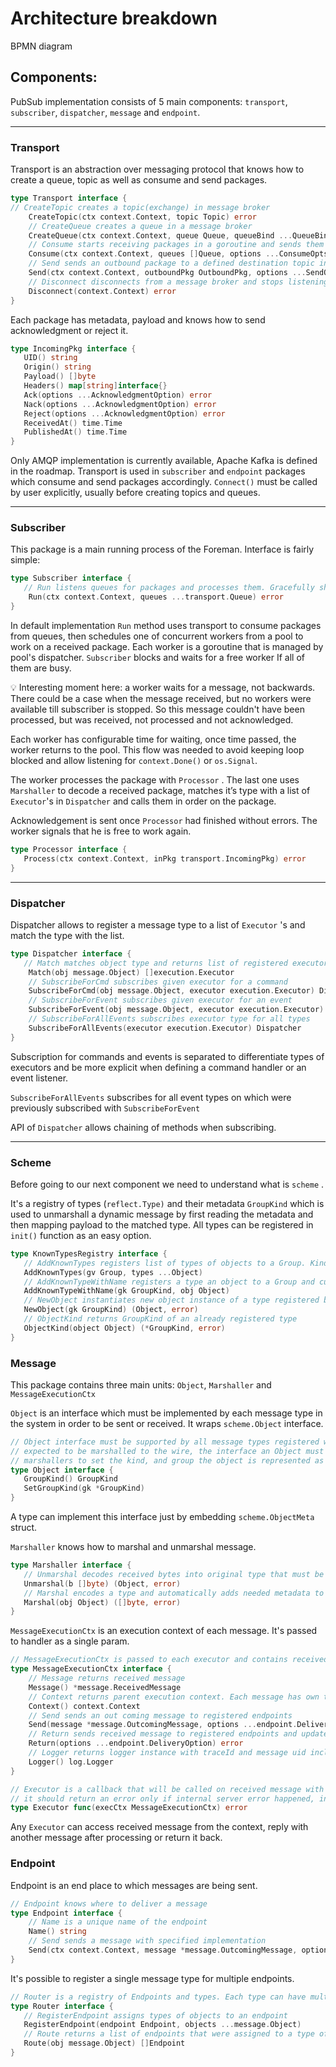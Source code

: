 # Architecture breakdown

BPMN diagram

## Components:

PubSub implementation consists of 5 main components: `transport`, `subscriber`, `dispatcher`, `message` and `endpoint`. 

---

### Transport

Transport is an abstraction over messaging protocol that knows how to create a queue, topic as well as  consume and send packages. 

```go
type Transport interface {
// CreateTopic creates a topic(exchange) in message broker
	CreateTopic(ctx context.Context, topic Topic) error
	// CreateQueue creates a queue in a message broker
	CreateQueue(ctx context.Context, queue Queue, queueBind ...QueueBind) error
    // Consume starts receiving packages in a goroutine and sends them to the <-chan IncomingPkg
	Consume(ctx context.Context, queues []Queue, options ...ConsumeOpts) (<-chan IncomingPkg, error)
	// Send sends an outbound package to a defined destination topic in OutboundPkg
	Send(ctx context.Context, outboundPkg OutboundPkg, options ...SendOpts) error
	// Disconnect disconnects from a message broker and stops listening for packages.
	Disconnect(context.Context) error
}
```

Each package has metadata, payload and knows how to send acknowledgment or reject it. 

```go
type IncomingPkg interface {
   UID() string
   Origin() string
   Payload() []byte
   Headers() map[string]interface{}
   Ack(options ...AcknowledgmentOption) error
   Nack(options ...AcknowledgmentOption) error
   Reject(options ...AcknowledgmentOption) error
   ReceivedAt() time.Time
   PublishedAt() time.Time
}
```

Only AMQP implementation is currently available, Apache Kafka is defined in the roadmap.  Transport is used in `subscriber` and `endpoint` packages which consume and send packages accordingly.  `Connect()` must be called by user explicitly, usually before creating topics and queues.

---

### Subscriber

This package is a main running process of the Foreman. Interface is fairly simple:

```go
type Subscriber interface {
   // Run listens queues for packages and processes them. Gracefully shuts down either on os.Signal or ctx.Done()
	Run(ctx context.Context, queues ...transport.Queue) error
}
```

In default implementation `Run` method uses transport to consume packages from queues, then schedules one of concurrent workers from a pool to work on a received package. Each worker is a goroutine that is managed by pool's dispatcher. `Subscriber` blocks and waits for a free worker If all of them are busy. 

<aside>
💡 Interesting moment here: a worker waits for a message, not backwards. There could be a case when the message received, but no workers were available till subscriber is stopped.  So this message couldn't have been processed, but was received, not processed and not acknowledged.

</aside>

Each worker has configurable time for waiting, once time passed, the worker returns to the pool.  This flow was needed to avoid keeping loop blocked and allow listening for `context.Done()` or `os.Signal`.  

The worker processes the package with `Processor` .  The last one uses `Marshaller` to decode a received package, matches it’s type with a list of `Executor`'s  in `Dispatcher` and calls them in order on the package. 

Acknowledgement is sent once `Processor` had finished without errors. The worker signals that he is free to work again.  

```go
type Processor interface {
   Process(ctx context.Context, inPkg transport.IncomingPkg) error
}
```

---

### Dispatcher

Dispatcher allows to register a message type to a list of  `Executor` 's and match the type with the list. 

```go
type Dispatcher interface {
   // Match matches object type and returns list of registered executors for this type
	Match(obj message.Object) []execution.Executor
	// SubscribeForCmd subscribes given executor for a command
	SubscribeForCmd(obj message.Object, executor execution.Executor) Dispatcher
	// SubscribeForEvent subscribes given executor for an event
	SubscribeForEvent(obj message.Object, executor execution.Executor) Dispatcher
	// SubscribeForAllEvents subscribes executor type for all types
	SubscribeForAllEvents(executor execution.Executor) Dispatcher
}
```

Subscription for commands and events is separated to differentiate types of executors and be more explicit when defining a command handler or an event listener.

 `SubscribeForAllEvents` subscribes for all event types on which were previously subscribed with `SubscribeForEvent`

API of `Dispatcher` allows chaining of methods when subscribing. 

---

### Scheme

Before going to our next component we need to understand what is `scheme` .

It's a registry of types (`reflect.Type)` and their metadata `GroupKind` which is used to unmarshall a dynamic message by first reading the metadata and then mapping payload to the matched type.  All types can be registered in `init()` function as an easy option.

```go
type KnownTypesRegistry interface {
   // AddKnownTypes registers list of types of objects to a Group. Kind of each type will be set as struct name using reflection
   AddKnownTypes(gv Group, types ...Object)
   // AddKnownTypeWithName registers a type an object to a Group and custom defined Kind
   AddKnownTypeWithName(gk GroupKind, obj Object)
   // NewObject instantiates new object instance of a type registered behind GroupKind
   NewObject(gk GroupKind) (Object, error)
   // ObjectKind returns GroupKind of an already registered type
   ObjectKind(object Object) (*GroupKind, error)
}
```

### Message

This package contains three main units: `Object`, `Marshaller` and `MessageExecutionCtx`

`Object` is an interface which must be implemented by each message type in the system in order to be sent or received.  It wraps `scheme.Object` interface. 

```go
// Object interface must be supported by all message types registered with Scheme. Since objects in a scheme are
// expected to be marshalled to the wire, the interface an Object must provide to the Scheme allows
// marshallers to set the kind, and group the object is represented as
type Object interface {
   GroupKind() GroupKind
   SetGroupKind(gk *GroupKind)
}
```

A type can implement this interface just by embedding `scheme.ObjectMeta` struct. 

`Marshaller` knows how to marshal and unmarshal message. 

```go
type Marshaller interface {
   // Unmarshal decodes received bytes into original type that must be registered in scheme
   Unmarshal(b []byte) (Object, error)
   // Marshal encodes a type and automatically adds needed metadata to resulting bytes
   Marshal(obj Object) ([]byte, error)
}
```

`MessageExecutionCtx` is an execution context of each message. It's passed to handler as a single param.  

 

```go
// MessageExecutionCtx is passed to each executor and contains received message, ctx, knows how to send out or return a message.
type MessageExecutionCtx interface {
	// Message returns received message
	Message() *message.ReceivedMessage
	// Context returns parent execution context. Each message has own time limit in which it must be processed.
	Context() context.Context
	// Send sends an out coming message to registered endpoints
	Send(message *message.OutcomingMessage, options ...endpoint.DeliveryOption) error
	// Return sends received message to registered endpoints and updates number of returns in headers
	Return(options ...endpoint.DeliveryOption) error
	// Logger returns logger instance with traceId and message uid included as fields
	Logger() log.Logger
}

// Executor is a callback that will be called on received message with context.
// it should return an error only if internal server error happened, in case of business errors it's best to send a failure event.  
type Executor func(execCtx MessageExecutionCtx) error
```

Any `Executor`  can access received message from the context, reply with another message after processing or return it back. 

### Endpoint

Endpoint is an end place to which messages are being sent. 

```go
// Endpoint knows where to deliver a message
type Endpoint interface {
	// Name is a unique name of the endpoint
	Name() string
	// Send sends a message with specified implementation
	Send(ctx context.Context, message *message.OutcomingMessage, options ...DeliveryOption) error
}
```

It's possible to register a single message type for multiple endpoints.  

```go
// Router is a registry of Endpoints and types. Each type can have multiple endpoints assigned.
type Router interface {
   // RegisterEndpoint assigns types of objects to an endpoint
   RegisterEndpoint(endpoint Endpoint, objects ...message.Object)
   // Route returns a list of endpoints that were assigned to a type of object
   Route(obj message.Object) []Endpoint
}
```